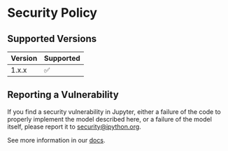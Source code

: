 # Security Policy

## Supported Versions

| Version | Supported          |
| ------- | ------------------ |
| 1.x.x   | :white_check_mark: |

## Reporting a Vulnerability

If you find a security vulnerability in Jupyter, either a failure of the code to properly implement the model described here, or a failure of the model itself, please report it to security@ipython.org.

See more information in our [docs](https://jupyter-server.readthedocs.io/en/stable/operators/security.html).
